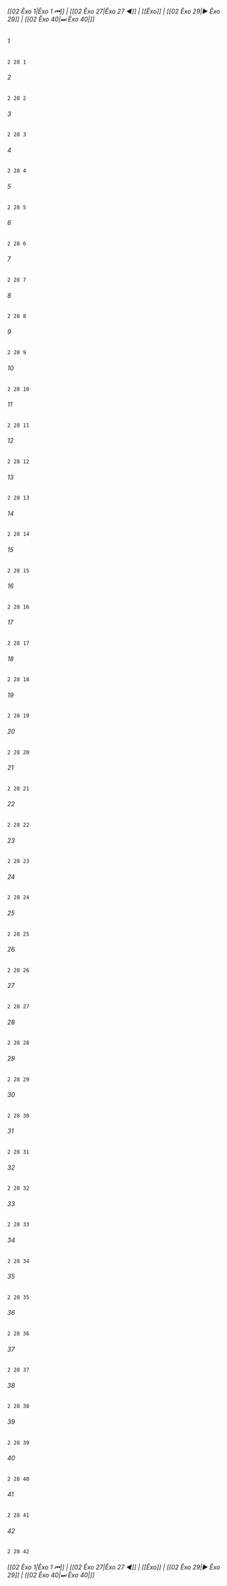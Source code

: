 
###### [[02 Êxo 1|Êxo 1 ⏮]] | [[02 Êxo 27|Êxo 27 ◀]] | [[Êxo]] | [[02 Êxo 29|▶ Êxo 29]] | [[02 Êxo 40|⏭ Êxo 40|]]

###### 1
``` verse
2 28 1 
```
###### 2
``` verse
2 28 2 
```
###### 3
``` verse
2 28 3 
```
###### 4
``` verse
2 28 4 
```
###### 5
``` verse
2 28 5 
```
###### 6
``` verse
2 28 6 
```
###### 7
``` verse
2 28 7 
```
###### 8
``` verse
2 28 8 
```
###### 9
``` verse
2 28 9 
```
###### 10
``` verse
2 28 10 
```
###### 11
``` verse
2 28 11 
```
###### 12
``` verse
2 28 12 
```
###### 13
``` verse
2 28 13 
```
###### 14
``` verse
2 28 14 
```
###### 15
``` verse
2 28 15 
```
###### 16
``` verse
2 28 16 
```
###### 17
``` verse
2 28 17 
```
###### 18
``` verse
2 28 18 
```
###### 19
``` verse
2 28 19 
```
###### 20
``` verse
2 28 20 
```
###### 21
``` verse
2 28 21 
```
###### 22
``` verse
2 28 22 
```
###### 23
``` verse
2 28 23 
```
###### 24
``` verse
2 28 24 
```
###### 25
``` verse
2 28 25 
```
###### 26
``` verse
2 28 26 
```
###### 27
``` verse
2 28 27 
```
###### 28
``` verse
2 28 28 
```
###### 29
``` verse
2 28 29 
```
###### 30
``` verse
2 28 30 
```
###### 31
``` verse
2 28 31 
```
###### 32
``` verse
2 28 32 
```
###### 33
``` verse
2 28 33 
```
###### 34
``` verse
2 28 34 
```
###### 35
``` verse
2 28 35 
```
###### 36
``` verse
2 28 36 
```
###### 37
``` verse
2 28 37 
```
###### 38
``` verse
2 28 38 
```
###### 39
``` verse
2 28 39 
```
###### 40
``` verse
2 28 40 
```
###### 41
``` verse
2 28 41 
```
###### 42
``` verse
2 28 42 
```

###### [[02 Êxo 1|Êxo 1 ⏮]] | [[02 Êxo 27|Êxo 27 ◀]] | [[Êxo]] | [[02 Êxo 29|▶ Êxo 29]] | [[02 Êxo 40|⏭ Êxo 40|]]

